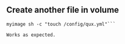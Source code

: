 
## Create another file in volume

```docker run -it --rm -v my-app-config:/app/config 
myimage sh -c "touch /config/qux.yml"```

Works as expected.

